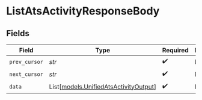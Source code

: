 # ListAtsActivityResponseBody


## Fields

| Field                                                                          | Type                                                                           | Required                                                                       | Description                                                                    |
| ------------------------------------------------------------------------------ | ------------------------------------------------------------------------------ | ------------------------------------------------------------------------------ | ------------------------------------------------------------------------------ |
| `prev_cursor`                                                                  | *str*                                                                          | :heavy_check_mark:                                                             | N/A                                                                            |
| `next_cursor`                                                                  | *str*                                                                          | :heavy_check_mark:                                                             | N/A                                                                            |
| `data`                                                                         | List[[models.UnifiedAtsActivityOutput](../models/unifiedatsactivityoutput.md)] | :heavy_check_mark:                                                             | N/A                                                                            |